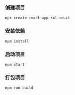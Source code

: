 ### 创建项目

```
npx create-react-app xxl-react
```

### 安装依赖

```
npm install
```

### 启动项目

```
npm start
```

### 打包项目

```
npm run build
```
